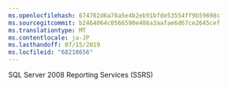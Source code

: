 ```yaml
---
ms.openlocfilehash: 674702d6a78a5e4b2eb91bfde53554ff9b59698c
ms.sourcegitcommit: b2464064c0566590e486a3aafae6d67ce2645cef
ms.translationtype: MT
ms.contentlocale: ja-JP
ms.lasthandoff: 07/15/2019
ms.locfileid: "68210656"
---
```

SQL Server 2008 Reporting Services \(SSRS\)

